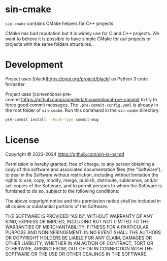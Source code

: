# sin-cmake

`sin-cmake` contains CMake helpers for C++ projects.

CMake has bad reputation but it is widely use for C and C++ projects. We want to believe it is
possible to have simple CMake for our projects or projects with the same folders structures.

# Development

Project uses [black]<https://pypi.org/project/black/> as Python 3 code
formatter.

Project uses [conventional-pre-commit]<https://github.com/compilerla/conventional-pre-commit>
to try to force good commit messages.
The `.pre-commit-config.yaml` is already in the root folder of `sin-cmake`.
Run this command in the `sin-cmake` directory:
```sh
pre-commit install --hook-type commit-msg
```

# License

Copyright © 2023-2024 <https://github.com/sin-is-nsimd>

Permission is hereby granted, free of charge, to any person obtaining a copy
of this software and associated documentation files (the "Software"), to deal
in the Software without restriction, including without limitation the rights
to use, copy, modify, merge, publish, distribute, sublicense, and/or sell
copies of the Software, and to permit persons to whom the Software is
furnished to do so, subject to the following conditions:

The above copyright notice and this permission notice shall be included in all
copies or substantial portions of the Software.

THE SOFTWARE IS PROVIDED "AS IS", WITHOUT WARRANTY OF ANY KIND, EXPRESS OR
IMPLIED, INCLUDING BUT NOT LIMITED TO THE WARRANTIES OF MERCHANTABILITY,
FITNESS FOR A PARTICULAR PURPOSE AND NONINFRINGEMENT. IN NO EVENT SHALL THE
AUTHORS OR COPYRIGHT HOLDERS BE LIABLE FOR ANY CLAIM, DAMAGES OR OTHER
LIABILITY, WHETHER IN AN ACTION OF CONTRACT, TORT OR OTHERWISE, ARISING FROM,
OUT OF OR IN CONNECTION WITH THE SOFTWARE OR THE USE OR OTHER DEALINGS IN THE
SOFTWARE.
